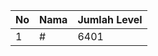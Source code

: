 | No | Nama            | Jumlah Level |
|----|-----------------|--------------|
| 1  | #    |    6401        |
